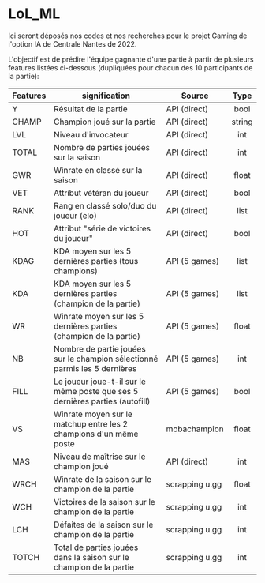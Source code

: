 # LoL_ML
Ici seront déposés nos codes et nos recherches pour le projet Gaming de l'option IA de Centrale Nantes de 2022.

L'objectif est de prédire l'équipe gagnante d'une partie à partir de plusieurs features listées ci-dessous (dupliquées pour chacun des 10 participants de la partie):

| Features | signification                                                            | Source         | Type   |
|----------|--------------------------------------------------------------------------|----------------|:--------:|
| Y        | Résultat de la partie                                                    | API (direct)   | bool   |
| CHAMP    | Champion joué sur la partie                                              | API (direct)   | string |
| LVL      | Niveau d'invocateur                                                      | API (direct)   | int    |
| TOTAL    | Nombre de parties jouées sur la saison                                    | API (direct)   | int    |
| GWR      | Winrate en classé sur la saison                                          | API (direct)   | float  |
| VET      | Attribut vétéran du joueur                                               | API (direct)   | bool   |
| RANK     | Rang en classé solo/duo du joueur (elo)                                  | API (direct)   | list   |
| HOT      | Attribut "série de victoires du joueur"                                  | API (direct)   | bool   |
| KDAG     | KDA moyen sur les 5 dernières parties (tous champions)                   | API (5 games)  | list   |
| KDA      | KDA moyen sur les 5 dernières parties (champion de la partie)            | API (5 games)  | list   |
| WR       | Winrate moyen sur les 5 dernières parties (champion de la partie)        | API (5 games)  | float  |
| NB       | Nombre de partie jouées sur le champion sélectionné parmis les 5 dernières | API (5 games)  | int    |
| FILL     | Le joueur joue-t-il sur le même poste que ses 5 dernières parties (autofill)    | API (5 games)  | bool   |
| VS       | Winrate moyen sur le matchup entre les 2 champions d'un même poste        | mobachampion   | float  |
| MAS      | Niveau de maîtrise sur le champion joué                                  | API (direct)   | int    |
| WRCH     | Winrate de la saison sur le champion de la partie                        | scrapping u.gg | float  |
| WCH      | Victoires de la saison sur le champion de la partie                      | scrapping u.gg | int    |
| LCH      | Défaites de la saison sur le champion de la partie                       | scrapping u.gg | int    |
| TOTCH    | Total de parties jouées dans la saison sur le champion de la partie      | scrapping u.gg | int    |